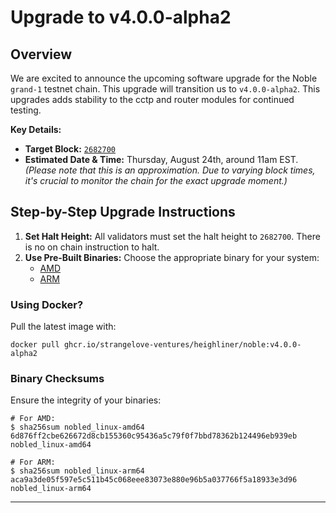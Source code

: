 # Upgrade to v4.0.0-alpha2

## Overview

We are excited to announce the upcoming software upgrade for the Noble `grand-1` testnet chain. This upgrade will transition us to `v4.0.0-alpha2`. This upgrades adds stability to the cctp and router modules for continued testing.

**Key Details:**
- **Target Block:** [`2682700`](https://testnet.mintscan.io/noble-testnet/blocks/2682700)
- **Estimated Date & Time:** Thursday, August 24th, around 11am EST. *(Please note that this is an approximation. Due to varying block times, it's crucial to monitor the chain for the exact upgrade moment.)*

## Step-by-Step Upgrade Instructions

1. **Set Halt Height:** All validators must set the halt height to `2682700`. There is no on chain instruction to halt.
2. **Use Pre-Built Binaries:** Choose the appropriate binary for your system:
   - [AMD](./nobled_linux-amd64)
   - [ARM](./nobled_linux-arm64)


### Using Docker?

Pull the latest image with:

```shell
docker pull ghcr.io/strangelove-ventures/heighliner/noble:v4.0.0-alpha2
```

### Binary Checksums

Ensure the integrity of your binaries:

```shell
# For AMD:
$ sha256sum nobled_linux-amd64
6d876ff2cbe626672d8cb155360c95436a5c79f0f7bbd78362b124496eb939eb  nobled_linux-amd64

# For ARM:
$ sha256sum nobled_linux-arm64
aca9a3de05f597e5c511b45c068eee83073e880e96b5a037766f5a18933e3d96  nobled_linux-arm64
```

---
